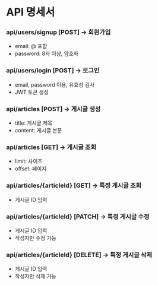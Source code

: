 # API 명세서
### api/users/signup [POST] -> 회원가입
- email: @ 포함
- password: 8자 이상, 암호화

### api/users/login [POST] -> 로그인
- email, password 이용, 유효성 검사
- JWT 토큰 생성

### api/articles [POST] -> 게시글 생성
- title: 게시글 제목
- content: 게시글 본문

### api/articles [GET] -> 게시글 조회
- limit: 사이즈
- offset: 페이지

### api/articles/{articleId} [GET] -> 특정 게시글 조회
- 게시글 ID 입력

### api/articles/{articleId} [PATCH] -> 특정 게시글 수정
- 게시글 ID 입력
- 작성자만 수정 가능

### api/articles/{articleId} [DELETE] -> 특정 게시글 삭제
- 게시글 ID 입력
- 작성자만 삭제 가능

